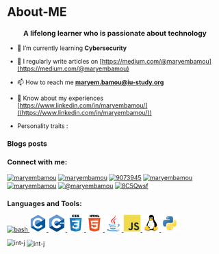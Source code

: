 # About-ME
<h3 align="center">A lifelong learner who is passionate about technology</h3>

- 🌱 I’m currently learning **Cybersecurity**

- 📝 I regularly write articles on [https://medium.com/@maryembamou](https://medium.com/@maryembamou)

- 📫 How to reach me **maryem.bamou@iu-study.org**

- 📄 Know about my experiences [https://www.linkedin.com/in/maryembamou/]((https://www.linkedin.com/in/maryembamou/))

- Personality traits : 
<!-- <img align = "right" alt = "INTJ" src= "![intj](https://user-images.githubusercontent.com/34491538/141781465-03e3db46-c201-44cd-9efa-ad83ab64693f.jpeg)"
> -->

### Blogs posts
<!-- BLOG-POST-LIST:START -->
<!-- BLOG-POST-LIST:END -->

<h3 align="left">Connect with me:</h3>
<p align="left">
<a href="https://twitter.com/maryembamou" target="blank"><img align="center" src="https://raw.githubusercontent.com/rahuldkjain/github-profile-readme-generator/master/src/images/icons/Social/twitter.svg" alt="maryembamou" height="30" width="40" /></a>
<a href="https://linkedin.com/in/maryembamou" target="blank"><img align="center" src="https://raw.githubusercontent.com/rahuldkjain/github-profile-readme-generator/master/src/images/icons/Social/linked-in-alt.svg" alt="maryembamou" height="30" width="40" /></a>
<a href="https://stackoverflow.com/users/9073945" target="blank"><img align="center" src="https://raw.githubusercontent.com/rahuldkjain/github-profile-readme-generator/master/src/images/icons/Social/stack-overflow.svg" alt="9073945" height="30" width="40" /></a>
<a href="https://fb.com/maryembamou" target="blank"><img align="center" src="https://raw.githubusercontent.com/rahuldkjain/github-profile-readme-generator/master/src/images/icons/Social/facebook.svg" alt="maryembamou" height="30" width="40" /></a>
<a href="https://instagram.com/maryembamou" target="blank"><img align="center" src="https://raw.githubusercontent.com/rahuldkjain/github-profile-readme-generator/master/src/images/icons/Social/instagram.svg" alt="maryembamou" height="30" width="40" /></a>
<a href="https://medium.com/@maryembamou" target="blank"><img align="center" src="https://raw.githubusercontent.com/rahuldkjain/github-profile-readme-generator/master/src/images/icons/Social/medium.svg" alt="@maryembamou" height="30" width="40" /></a>
<a href="https://discord.gg/8C5Qwsf" target="blank"><img align="center" src="https://raw.githubusercontent.com/rahuldkjain/github-profile-readme-generator/master/src/images/icons/Social/discord.svg" alt="8C5Qwsf" height="30" width="40" /></a>
</p>

<h3 align="left">Languages and Tools:</h3>
<p align="left"> <a href="https://www.gnu.org/software/bash/" target="_blank" rel="noreferrer"> <img src="https://www.vectorlogo.zone/logos/gnu_bash/gnu_bash-icon.svg" alt="bash" width="40" height="40"/> </a> <a href="https://www.cprogramming.com/" target="_blank" rel="noreferrer"> <img src="https://raw.githubusercontent.com/devicons/devicon/master/icons/c/c-original.svg" alt="c" width="40" height="40"/> </a> <a href="https://www.w3schools.com/cpp/" target="_blank" rel="noreferrer"> <img src="https://raw.githubusercontent.com/devicons/devicon/master/icons/cplusplus/cplusplus-original.svg" alt="cplusplus" width="40" height="40"/> </a> <a href="https://www.w3schools.com/css/" target="_blank" rel="noreferrer"> <img src="https://raw.githubusercontent.com/devicons/devicon/master/icons/css3/css3-original-wordmark.svg" alt="css3" width="40" height="40"/> </a> <a href="https://www.w3.org/html/" target="_blank" rel="noreferrer"> <img src="https://raw.githubusercontent.com/devicons/devicon/master/icons/html5/html5-original-wordmark.svg" alt="html5" width="40" height="40"/> </a> <a href="https://www.java.com" target="_blank" rel="noreferrer"> <img src="https://raw.githubusercontent.com/devicons/devicon/master/icons/java/java-original.svg" alt="java" width="40" height="40"/> </a> <a href="https://developer.mozilla.org/en-US/docs/Web/JavaScript" target="_blank" rel="noreferrer"> <img src="https://raw.githubusercontent.com/devicons/devicon/master/icons/javascript/javascript-original.svg" alt="javascript" width="40" height="40"/> </a> <a href="https://www.linux.org/" target="_blank" rel="noreferrer"> <img src="https://raw.githubusercontent.com/devicons/devicon/master/icons/linux/linux-original.svg" alt="linux" width="40" height="40"/> </a> <a href="https://www.python.org" target="_blank" rel="noreferrer"> <img src="https://raw.githubusercontent.com/devicons/devicon/master/icons/python/python-original.svg" alt="python" width="40" height="40"/> </a> </p>

<p><img align="left" src="https://github-readme-stats.vercel.app/api/top-langs?username=int-j&show_icons=true&theme=dark&title_color=fafafa&text_color=08fd30&locale=en&layout=compact" alt="int-j" /></p>

<p>&nbsp;<img align="center" src="https://github-readme-stats.vercel.app/api?username=int-j&show_icons=true&theme=tokyonight&title_color=f8f7f7&text_color=00fa11&locale=en" alt="int-j" /></p>

